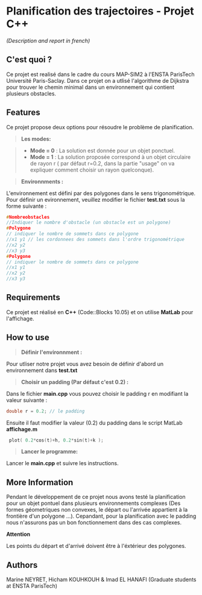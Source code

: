 Planification des trajectoires - Projet C++
===================

*(Description and report in french)*

## C'est quoi ? ##


Ce projet est realisé dans le cadre du cours MAP-SIM2 à l'ENSTA ParisTech Université Paris-Saclay.
Dans ce projet on a utlisé l'algorithme de Dijkstra pour trouver le chemin minimal dans un environnement qui contient plusieurs obstacles.


Features
-------------

Ce projet propose deux options pour résoudre le problème de planification.

> **Les modes:**

> - **Mode = 0** : La solution est donnée pour un objet ponctuel.
> - **Mode = 1** : La solution proposée correspond à un objet circulaire de rayon r ( par défaut r=0.2, dans la partie "usage" on va expliquer comment choisir un rayon quelconque).

> **Environnments :**

L'environnement est défini par des polygones dans le sens trigonométrique.
Pour définir un evironnement, veuillez modifier le fichier **test.txt** sous la forme suivante :

```c
#Nombreobstacles
//Indiquer le nombre d'obstacle (un obstacle est un polygone)
#Polygone
// indiquer le nombre de sommets dans ce polygone
//x1 y1 // les cordonnees des sommets dans l'ordre trigonométrique 
//x2 y2
//x3 y3
#Polygone
// indiquer le nombre de sommets dans ce polygone
//x1 y1    
//x2 y2
//x3 y3
```

Requirements 
-------------

Ce projet est réalisé en **C++** (Code::Blocks 10.05) et on utilise **MatLab** pour l'affichage.

How to use  
-------------
> **Définir l'environnment :**

Pour utliser notre projet vous avez besoin de définir d'abord un environnement dans **test.txt**


> **Choisir un padding (Par défaut c'est 0.2) :**

Dans le fichier **main.cpp** vous pouvez choisir le padding r en modifiant la valeur suivante : 
```c
double r = 0.2; // le padding
```
Ensuite il faut modifier la valeur (0.2) du padding dans le script MatLab **affichage.m**
   ```c
    plot( 0.2*cos(t)+h, 0.2*sin(t)+k ); 
   ```
   
   
   > **Lancer le programme:**

 Lancer le **main.cpp** et suivre les instructions.

   
   



More Information
-------------

Pendant le développement de ce projet nous avons testé la planification pour un objet pontuel dans plusieurs environnements complexes (Des formes géometriques non convexes, le départ ou l'arrivée appartient à la frontière d'un polygone ...). Cepandant, pour la planification avec le padding nous n'assurons pas un bon fonctionnement dans des cas complexes.

**Attention**

Les points du départ et d'arrivé doivent être à l'éxtérieur des polygones.


Authors
-------------
Marine NEYRET,
Hicham KOUHKOUH &
Imad EL HANAFI
(Graduate students at ENSTA ParisTech)
